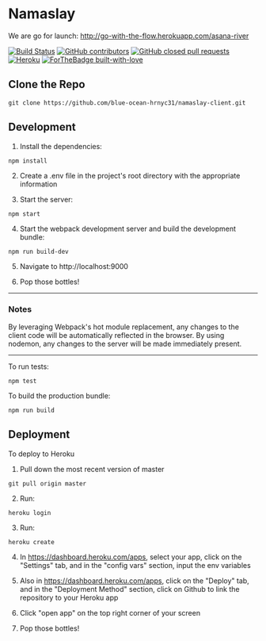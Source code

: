 # Namaslay

We are go for launch: http://go-with-the-flow.herokuapp.com/asana-river

[![Build Status](https://travis-ci.com/blue-ocean-hrnyc31/namaslay-client.svg?branch=master)](https://travis-ci.com/blue-ocean-hrnyc31/namaslay-client)
[![GitHub contributors](https://img.shields.io/github/contributors/blue-ocean-hrnyc31/namaslay-client)](https://github.com/blue-ocean-hrnyc31/namaslay-client/edit/master/README.md)
[![GitHub closed pull requests](https://img.shields.io/github/issues-pr-closed/blue-ocean-hrnyc31/namaslay-client)](https://github.com/blue-ocean-hrnyc31/namaslay-client/pulls)
[![Heroku](https://pyheroku-badge.herokuapp.com/?app=go-with-the-flow&style=flat)](http://go-with-the-flow.herokuapp.com/)
[![ForTheBadge built-with-love](http://ForTheBadge.com/images/badges/built-with-love.svg)](https://github.com/blue-ocean-hrnyc31/namaslay-client)

## Clone the Repo

```
git clone https://github.com/blue-ocean-hrnyc31/namaslay-client.git
```

## Development

1.  Install the dependencies:

```
npm install
```

2.  Create a .env file in the project's root directory with the appropriate information

3.  Start the server:

```
npm start
```

4.  Start the webpack development server and build the development bundle:

```
npm run build-dev
```

5.  Navigate to http://localhost:9000

6.  Pop those bottles!

---

### Notes

By leveraging Webpack's hot module replacement, any changes to the client code will be automatically reflected in the browser.
By using nodemon, any changes to the server will be made immediately present.

---

To run tests:

```
npm test
```

To build the production bundle:

```
npm run build
```

## Deployment

To deploy to Heroku

1.  Pull down the most recent version of master

```
git pull origin master
```

2.  Run:

```
heroku login
```

3.  Run:

```
heroku create
```

4.  In https://dashboard.heroku.com/apps, select your app, click on the "Settings" tab, and in the "config vars" section, input the env variables

5.  Also in https://dashboard.heroku.com/apps, click on the "Deploy" tab, and in the "Deployment Method" section, click on Github to link the repository to your Heroku app

6.  Click "open app" on the top right corner of your screen

7.  Pop those bottles!
